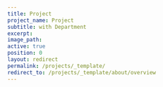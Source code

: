 ```yaml
---
title: Project
project_name: Project
subtitle: with Department
excerpt:
image_path:
active: true
position: 0
layout: redirect
permalink: /projects/_template/
redirect_to: /projects/_template/about/overview
---
```

